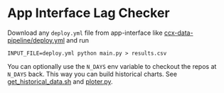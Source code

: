 # App Interface Lag Checker

Download any `deploy.yml` file from app-interface like 
[ccx-data-pipeline/deploy.yml](https://gitlab.cee.redhat.com/service/app-interface/-/blob/master/data/services/insights/ccx-data-pipeline/deploy.yml)
and run

```
INPUT_FILE=deploy.yml python main.py > results.csv
```

You can optionally use the `N_DAYS` env variable to checkout the repos at 
`N_DAYS` back. This way you can build historical charts. See 
[get_historical_data.sh](get_historical_data.sh) and [ploter.py](ploter.py).
